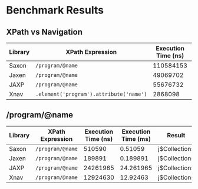 
# Benchmark Results


## XPath vs Navigation

| Library | XPath Expression | Execution Time (ns) | Execution Time (ms) | Result |
|---------|------------------|---------------------|---------------------|--------|
| Saxon | `/program/@name` | 110584153 | 110.584153 | j$Collections |
| Jaxen | `/program/@name` | 49069702 | 49.069702 | j$Collections |
| JAXP | `/program/@name` | 55676732 | 55.676732 | j$Collections |
| Xnav | `.element('program').attribute('name')` | 2868098 | 2.868098 | j$Collections |



## /program/@name

| Library | XPath Expression | Execution Time (ns) | Execution Time (ms) | Result |
|---------|------------------|---------------------|---------------------|--------|
| Saxon | `/program/@name` | 510590 | 0.51059 | j$Collections |
| Jaxen | `/program/@name` | 189891 | 0.189891 | j$Collections |
| JAXP | `/program/@name` | 24261965 | 24.261965 | j$Collections |
| Xnav | `/program/@name` | 12924630 | 12.92463 | j$Collections |


